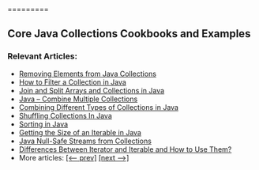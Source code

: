 =========

## Core Java Collections Cookbooks and Examples

### Relevant Articles: 
- [Removing Elements from Java Collections](https://www.baeldung.com/java-collection-remove-elements)
- [How to Filter a Collection in Java](https://www.baeldung.com/java-collection-filtering)
- [Join and Split Arrays and Collections in Java](https://www.baeldung.com/java-join-and-split)
- [Java – Combine Multiple Collections](https://www.baeldung.com/java-combine-multiple-collections)
- [Combining Different Types of Collections in Java](https://www.baeldung.com/java-combine-collections)
- [Shuffling Collections In Java](https://www.baeldung.com/java-shuffle-collection)
- [Sorting in Java](https://www.baeldung.com/java-sorting)
- [Getting the Size of an Iterable in Java](https://www.baeldung.com/java-iterable-size)
- [Java Null-Safe Streams from Collections](https://www.baeldung.com/java-null-safe-streams-from-collections)
- [Differences Between Iterator and Iterable and How to Use Them?](https://www.baeldung.com/java-iterator-vs-iterable)
- More articles: [[<-- prev]](/core-java-modules/core-java-collections-1) [[next -->]](/core-java-modules/core-java-collections-3)

